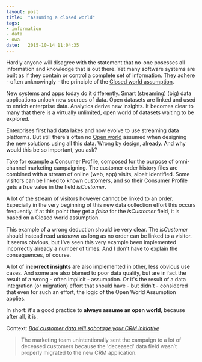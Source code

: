 ```yaml
---
layout: post
title:  "Assuming a closed world"
tags:
- information
- data
- owa
date:   2015-10-14 11:04:35
---
```

Hardly anyone will disagree with the statement that no-one posesses all information and knowledge that is out there. Yet many software systems are built as if they contain or control a complete set of information. They adhere - often unknowingly - the principle of the [Closed world assumption](https://en.wikipedia.org/wiki/Closed-world_assumption).

New systems and apps today do it differently. Smart (streaming) (big) data applications unlock new sources of data. Open datasets are linked and used to enrich enterprise data. Analytics derive new insights. It becomes clear to many that there is a virtually unlimited, open world of datasets waiting to be explored. 

Enterprises first had data lakes and now evolve to use streaming data platforms. But still there's often no [Open world](https://en.wikipedia.org/wiki/Open-world_assumption) assumed when designing the new solutions using all this data. Wrong by design, already. And why would this be so important, you ask?  

Take for example a Consumer Profile, composed for the purpose of omni-channel marketing campaigning. The customer order history files are combined with a stream of online (web, app) visits, albeit identified. Some visitors can be linked to known customers, and so their Consumer Profile gets a _true_ value in the field _isCustomer_. 

A lot of the stream of visitors however cannot be linked to an order. Especially in the very beginning of this new data collection effort this occurs frequently. If at this point they get a _false_ for the _isCustomer_ field, it is based on a Closed world assumption. 

This example of a wrong deduction should be very clear. The _isCustomer_ should instead read _unknown_ as long as no order can be linked to a visitor. It seems obvious, but I've seen this very example been implemented incorrectly already a number of times. And I don't have to explain the consequences, of course.

A lot of **incorrect insights** are also implemented in other, less obvious use cases. And some are also blamed to poor data quality, but are in fact the result of a wrong - often implicit - assumption. Or it's the result of a data integration (or migration) effort that should have - but didn't - considered that even for such an effort, the logic of the Open World Assumption applies. 

In short: it's a good practice to **always assume an open world**, because after all, it is.

Context: _[Bad customer data will sabotage your CRM initiative](http://www.cmswire.com/customer-experience/bad-customer-data-will-sabotage-your-crm-initiative/)_

>The marketing team unintentionally sent the campaign to a lot of deceased customers because the 'deceased' data field wasn’t properly migrated to the new CRM application.




